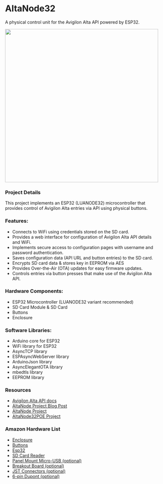 # AltaNode32
A physical control unit for the Avigilon Alta API powered by ESP32.

<img src="https://jwise.dev/content/images/size/w1000/2024/06/altanode.png" width="500" >

### Project Details
This project implements an ESP32 (LUANODE32) microcontroller that provides control of Avigilon Alta entries via API using physical buttons.

### Features:
- Connects to WiFi using credentials stored on the SD card.
- Provides a web interface for configuration of Avigilon Alta API details and WiFi.
- Implements secure access to configuration pages with username and password authentication.
- Saves configuration data (API URL and button entries) to the SD card.
- Encrypts SD card data & stores key in EEPROM via AES
- Provides Over-the-Air (OTA) updates for easy firmware updates.
- Controls entries via button presses that make use of the Avigilon Alta API.

### Hardware Components:
- ESP32 Microcontroller (LUANODE32 variant recommended)
- SD Card Module & SD Card
- Buttons
- Enclosure

### Software Libraries:
- Arduino core for ESP32
- WiFi library for ESP32
- AsyncTCP library
- ESPAsyncWebServer library
- ArduinoJson library
- AsyncElegantOTA library
- mbedtls library
- EEPROM library

### Resources
- [Avigilon Alta API docs](https://openpath.readme.io/)
- [AltaNode Project Blog Post](https://jwise.dev/aviligon-alta-api/)
- [AltaNode Project](https://github.com/Joshua-Wise/AltaNode)
- [AltaNode32POE Project](https://github.com/Joshua-Wise/AltaNode32POE)

### Amazon Hardware List
- [Enclosure](https://www.amazon.com/uxcell-Button-Control-Station-Aperture/dp/B07WKJM1NJ)
- [Buttons](https://www.amazon.com/Waterproof-Momentary-Mushroom-Terminal-EJ22-241A/dp/B098FGVVFZ)
- [Esp32](https://www.amazon.com/DORHEA-ESP-WROOM-32-Development-Interface-Breakout/dp/B0CP5FN6N4?th=1)
- [SD Card Reader](https://www.amazon.com/dp/B0B7WZQVHS)
- [Panel Mount Micro-USB (optional)](https://www.amazon.com/QIANRENON-Threaded-Charging-Connector-Dashboard/dp/B0D17N33TX)
- [Breakout Board (optional)](https://www.amazon.com/dp/B0B85C98FX)
- [JST Connectors (optional)](https://www.amazon.com/dp/B076HLQ4FX)
- [6-pin Dupont (optional)](https://www.amazon.com/dp/B0B8YWWXS3)
